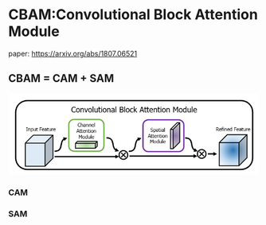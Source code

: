 # CBAM:Convolutional Block Attention Module
paper: https://arxiv.org/abs/1807.06521
## CBAM = CAM + SAM
![CBAM的理论结构图](https://github.com/handsomeman118/CBAM_By_Torch/blob/main/CBAMgraph.png)

### CAM

### SAM
